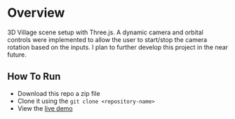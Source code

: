 # Overview

3D Village scene setup with Three.js. 
A dynamic camera and orbital controls were implemented to allow the user to start/stop the camera rotation based on the inputs. 
I plan to further develop this project in the near future.

## How To Run

+ Download this repo a zip file 
+ Clone it using the `git clone <repository-name>`
+ View the [live demo](https://pensive-mcclintock-a05b34.netlify.com/)